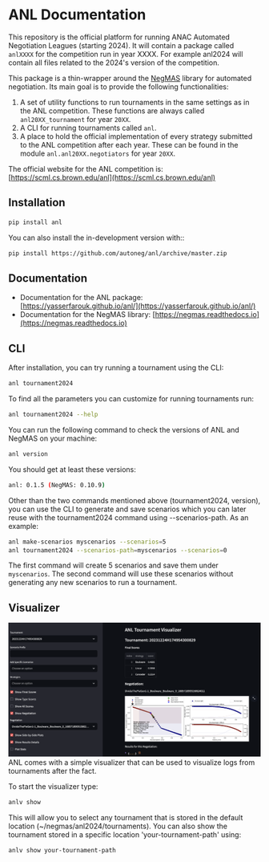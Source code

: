 # ANL Documentation

This repository is the official platform for running ANAC Automated Negotiation Leagues (starting 2024). It will contain a package
called `anlXXXX` for the competition run in year XXXX. For example anl2024 will contain all files related to the
2024's version of the competition.

This package is a thin-wrapper around the [NegMAS](https://negmas.readthedocs.io) library for automated negotiation. Its main goal is to provide the following functionalities:

1. A set of utility functions to run tournaments in the same settings as in the ANL competition. These functions are always called `anl20XX_tournament` for year `20XX`.
1. A CLI for running tournaments called `anl`.
1. A place to hold the official implementation of every strategy submitted to the ANL competition after each year. These can be found in the module `anl.anl20XX.negotiators` for year `20XX`.

The official website for the ANL competition is:
[https://scml.cs.brown.edu/anl](https://scml.cs.brown.edu/anl)


## Installation

```bash
pip install anl
```

You can also install the in-development version with::

```bash
pip install https://github.com/autoneg/anl/archive/master.zip
```


## Documentation

* Documentation for the ANL package: [https://yasserfarouk.github.io/anl/](https://yasserfarouk.github.io/anl/)
* Documentation for the NegMAS library: [https://negmas.readthedocs.io](https://negmas.readthedocs.io)


## CLI

After installation, you can try running a tournament using the CLI:

```bash
anl tournament2024
```

To find all the parameters you can customize for running tournaments run:

```bash
anl tournament2024 --help
```

You can run the following command to check the versions of ANL and NegMAS on your machine:

```bash
anl version
```

You should get at least these versions:

```bash
anl: 0.1.5 (NegMAS: 0.10.9)
```

Other than the two commands mentioned above (tournament2024, version), you can use the CLI to generate and save scenarios which you can later reuse with the tournament2024 command using --scenarios-path.
As an example:

```bash
anl make-scenarios myscenarios --scenarios=5
anl tournament2024 --scenarios-path=myscenarios --scenarios=0
```
The first command will create 5 scenarios and save them under `myscenarios`. The second command will use these scenarios without generating any new scenarios to run a tournament.


## Visualizer

![visualizer](visualizer.png)
ANL comes with a simple visualizer that can be used to visualize logs from tournaments after the fact.

To start the visualizer type:

```bash
anlv show
```
This will allow you to select any tournament that is stored in the default location (~/negmas/anl2024/tournaments).
You can also show the tournament stored in a specific location 'your-tournament-path' using:

```bash
anlv show your-tournament-path
```
